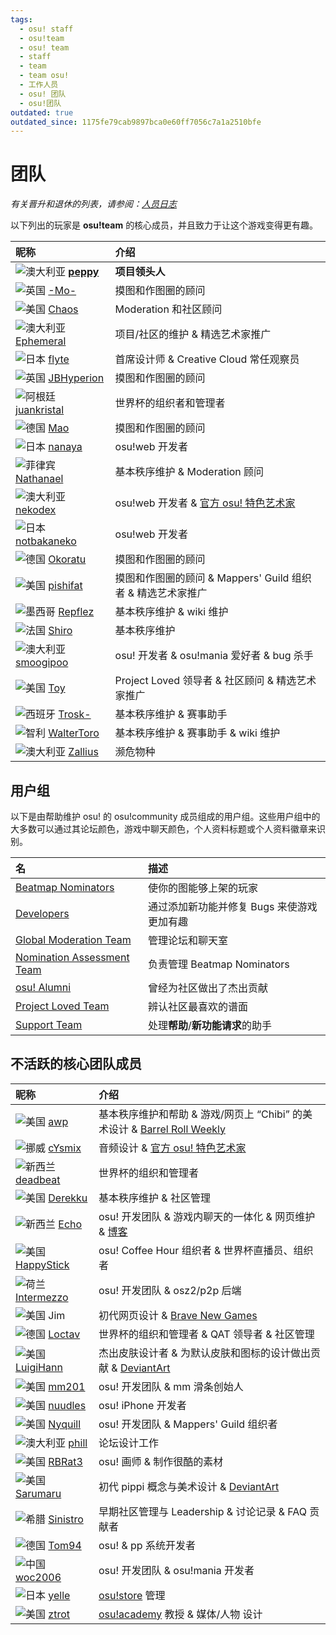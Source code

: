 ```yaml
---
tags:
  - osu! staff
  - osu!team
  - osu! team
  - staff
  - team
  - team osu!
  - 工作人员
  - osu! 团队
  - osu!团队
outdated: true
outdated_since: 1175fe79cab9897bca0e60ff7056c7a1a2510bfe
---
```


# 团队

*有关晋升和退休的列表，请参阅：[人员日志](/wiki/Staff_Log)*

以下列出的玩家是 **osu!team** 的核心成员，并且致力于让这个游戏变得更有趣。

| 昵称 | 介绍 |
| :-- | :-- |
| ![][flag_AU] **[peppy](https://osu.ppy.sh/users/2)** | **项目领头人** |
| ![][flag_GB] [-Mo-](https://osu.ppy.sh/users/2202163) | 摸图和作图圈的顾问 |
| ![][flag_US] [Chaos](https://osu.ppy.sh/users/2628870) | Moderation<!--NT--> 和社区顾问 |
| ![][flag_AU] [Ephemeral](https://osu.ppy.sh/users/102335) | 项目/社区的维护 & 精选艺术家推广 |
| ![][flag_JP] [flyte](https://osu.ppy.sh/users/3103765) | 首席设计师 & Creative Cloud 常任观察员 |
| ![][flag_GB] [JBHyperion](https://osu.ppy.sh/users/4879508) | 摸图和作图圈的顾问 |
| ![][flag_AR] [juankristal](https://osu.ppy.sh/users/443656) | 世界杯的组织者和管理者 |
| ![][flag_DE] [Mao](https://osu.ppy.sh/users/2204515) | 摸图和作图圈的顾问 |
| ![][flag_JP] [nanaya](https://osu.ppy.sh/users/2387883) | osu!web 开发者 |
| ![][flag_PH] [Nathanael](https://osu.ppy.sh/users/2295078) | 基本秩序维护 & Moderation<!--NT--> 顾问 |
| ![][flag_AU] [nekodex](https://osu.ppy.sh/users/102) | osu!web 开发者 & [官方 osu! 特色艺术家](https://osu.ppy.sh/beatmaps/artists/1) |
| ![][flag_JP] [notbakaneko](https://osu.ppy.sh/users/10751776) | osu!web 开发者 |
| ![][flag_DE] [Okoratu](https://osu.ppy.sh/users/1623405) | 摸图和作图圈的顾问 |
| ![][flag_US] [pishifat](https://osu.ppy.sh/users/3178418) | 摸图和作图圈的顾问 & Mappers' Guild 组织者 & 精选艺术家推广 |
| ![][flag_MX] [Repflez](https://osu.ppy.sh/users/201392) | 基本秩序维护 & wiki 维护 |
| ![][flag_FR] [Shiro](https://osu.ppy.sh/users/113005) | 基本秩序维护 |
| ![][flag_AU] [smoogipoo](https://osu.ppy.sh/users/1040328) | osu! 开发者 & osu!mania 爱好者 & bug 杀手 |
| ![][flag_US] [Toy](https://osu.ppy.sh/users/2757689) | Project Loved 领导者 & 社区顾问 & 精选艺术家推广 |
| ![][flag_ES] [Trosk-](https://osu.ppy.sh/users/3469385) | 基本秩序维护 & 赛事助手 |
| ![][flag_CL] [WalterToro](https://osu.ppy.sh/users/5281416) | 基本秩序维护 & 赛事助手 & wiki 维护 |
| ![][flag_AU] [Zallius](https://osu.ppy.sh/users/55) | 濒危物种 |

## 用户组

以下是由帮助维护 osu! 的 osu!community 成员组成的用户组。这些用户组中的大多数可以通过其论坛颜色，游戏中聊天颜色，个人资料标题或个人资料徽章来识别。

| 名 | 描述 |
| :-- | :-- |
| [Beatmap Nominators](Beatmap_Nominators) | 使你的图能够上架的玩家 |
| [Developers](Developers) | 通过添加新功能并修复 Bugs 来使游戏更加有趣 |
| [Global Moderation Team](Global_Moderation_Team) | 管理论坛和聊天室 |
| [Nomination Assessment Team](Nomination_Assessment_Team) | 负责管理 Beatmap Nominators |
| [osu! Alumni](osu!_Alumni) | 曾经为社区做出了杰出贡献 |
| [Project Loved Team](Project_Loved_Team) | 辨认社区最喜欢的谱面 |
| [Support Team](Support_Team) | 处理**帮助**/**新功能请求**的助手 |

## 不活跃的核心团队成员

| 昵称 | 介绍 |
| :-- | :-- |
| ![][flag_US] [awp](https://osu.ppy.sh/users/2650) | 基本秩序维护和帮助 & 游戏/网页上 “Chibi” 的美术设计 & [Barrel Roll Weekly](http://brw.twinkfish.com/) |
| ![][flag_NO] [cYsmix](https://osu.ppy.sh/users/272870) | 音频设计 & [官方 osu! 特色艺术家](https://osu.ppy.sh/beatmaps/artists/2) |
| ![][flag_NZ] [deadbeat](https://osu.ppy.sh/users/128370) | 世界杯的组织和管理者 |
| ![][flag_US] [Derekku](https://osu.ppy.sh/users/91341) | 基本秩序维护 & 社区管理 |
| ![][flag_NZ] [Echo](https://osu.ppy.sh/users/431) | osu! 开发团队 & 游戏内聊天的一体化 & 网页维护 & [博客](http://blog.echo.sh/) |
| ![][flag_US] [HappyStick](https://osu.ppy.sh/users/256802) | osu! Coffee Hour 组织者 & 世界杯直播员、组织者 |
| ![][flag_NL] [Intermezzo](https://osu.ppy.sh/users/136842) | osu! 开发团队 & osz2/p2p 后端 |
| ![][flag_US] Jim | 初代网页设计 & [Brave New Games](http://www.bravegamer.com/) |
| ![][flag_DE] [Loctav](https://osu.ppy.sh/users/71366) | 世界杯的组织和管理者 & QAT 领导者 & 社区管理 |
| ![][flag_US] [LuigiHann](https://osu.ppy.sh/users/1079) | 杰出皮肤设计者 & 为默认皮肤和图标的设计做出贡献 & [DeviantArt](https://luigihann.deviantart.com/) |
| ![][flag_US] [mm201](https://osu.ppy.sh/users/30655) | osu! 开发团队 & mm 滑条创始人 |
| ![][flag_US] [nuudles](https://osu.ppy.sh/users/21312) | osu! iPhone 开发者 |
| ![][flag_US] [Nyquill](https://osu.ppy.sh/users/682935) | osu! 开发团队 & Mappers' Guild 组织者 |
| ![][flag_AU] [phill](https://osu.ppy.sh/users/53) | 论坛设计工作 |
| ![][flag_US] [RBRat3](https://osu.ppy.sh/users/307202) | osu! 画师 & 制作很酷的素材 |
| ![][flag_US] [Sarumaru](https://osu.ppy.sh/users/9427) | 初代 pippi 概念与美术设计 & [DeviantArt](https://sarumaru.deviantart.com/) |
| ![][flag_GR] [Sinistro](https://osu.ppy.sh/users/5530) | 早期社区管理与 Leadership & 讨论记录 & FAQ 贡献者 |
| ![][flag_DE] [Tom94](https://osu.ppy.sh/users/1857058) | osu! & pp 系统开发者 |
| ![][flag_CN] [woc2006](https://osu.ppy.sh/users/1105845) | osu! 开发团队 & osu!mania 开发者 |
| ![][flag_JP] [yelle](https://osu.ppy.sh/users/4916903) | [osu!store](https://osu.ppy.sh/store/listing) 管理 |
| ![][flag_US] [ztrot](https://osu.ppy.sh/users/6347) | [osu!academy](/wiki/osu!academy) 教授 & 媒体/人物 设计 |

[flag_AR]: /wiki/shared/flag/AR.gif "阿根廷"
[flag_AU]: /wiki/shared/flag/AU.gif "澳大利亚"
[flag_CL]: /wiki/shared/flag/CL.gif "智利"
[flag_CN]: /wiki/shared/flag/CN.gif "中国"
[flag_DE]: /wiki/shared/flag/DE.gif "德国"
[flag_ES]: /wiki/shared/flag/ES.gif "西班牙"
[flag_FR]: /wiki/shared/flag/FR.gif "法国"
[flag_GB]: /wiki/shared/flag/GB.gif "英国"
[flag_GR]: /wiki/shared/flag/GR.gif "希腊"
[flag_JP]: /wiki/shared/flag/JP.gif "日本"
[flag_MX]: /wiki/shared/flag/MX.gif "墨西哥"
[flag_NL]: /wiki/shared/flag/NL.gif "荷兰"
[flag_NO]: /wiki/shared/flag/NO.gif "挪威"
[flag_NZ]: /wiki/shared/flag/NZ.gif "新西兰"
[flag_PH]: /wiki/shared/flag/PH.gif "菲律宾"
[flag_US]: /wiki/shared/flag/US.gif "美国"

